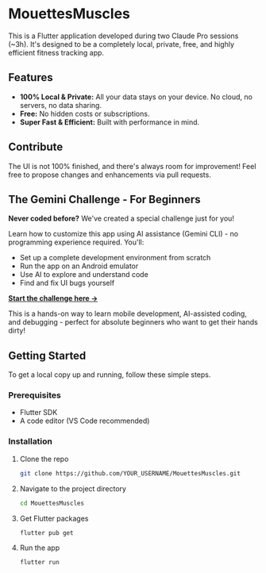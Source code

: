 # MouettesMuscles

This is a Flutter application developed during two Claude Pro sessions (~3h). It's designed to be a completely local, private, free, and highly efficient fitness tracking app.

## Features

- **100% Local & Private:** All your data stays on your device. No cloud, no servers, no data sharing.
- **Free:** No hidden costs or subscriptions.
- **Super Fast & Efficient:** Built with performance in mind.

## Contribute

The UI is not 100% finished, and there's always room for improvement! Feel free to propose changes and enhancements via pull requests.

## The Gemini Challenge - For Beginners

**Never coded before?** We've created a special challenge just for you!

Learn how to customize this app using AI assistance (Gemini CLI) - no programming experience required. You'll:
- Set up a complete development environment from scratch
- Run the app on an Android emulator
- Use AI to explore and understand code
- Find and fix UI bugs yourself

**[Start the challenge here →](gemini.md)**

This is a hands-on way to learn mobile development, AI-assisted coding, and debugging - perfect for absolute beginners who want to get their hands dirty!

## Getting Started

To get a local copy up and running, follow these simple steps.

### Prerequisites

- Flutter SDK
- A code editor (VS Code recommended)

### Installation

1. Clone the repo
   ```bash
   git clone https://github.com/YOUR_USERNAME/MouettesMuscles.git
   ```
2. Navigate to the project directory
   ```bash
   cd MouettesMuscles
   ```
3. Get Flutter packages
   ```bash
   flutter pub get
   ```
4. Run the app
   ```bash
   flutter run
   ```
